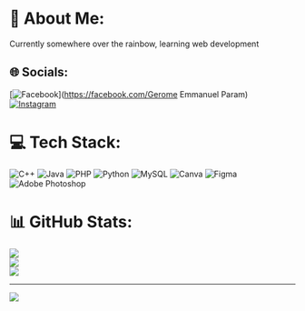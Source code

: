 # 💫 About Me:
Currently somewhere over the rainbow, learning web development


## 🌐 Socials:
[![Facebook](https://img.shields.io/badge/Facebook-%231877F2.svg?logo=Facebook&logoColor=white)](https://facebook.com/Gerome Emmanuel Param) [![Instagram](https://img.shields.io/badge/Instagram-%23E4405F.svg?logo=Instagram&logoColor=white)](https://instagram.com/jierumie_) 

# 💻 Tech Stack:
![C++](https://img.shields.io/badge/c++-%2300599C.svg?style=for-the-badge&logo=c%2B%2B&logoColor=white) ![Java](https://img.shields.io/badge/java-%23ED8B00.svg?style=for-the-badge&logo=openjdk&logoColor=white) ![PHP](https://img.shields.io/badge/php-%23777BB4.svg?style=for-the-badge&logo=php&logoColor=white) ![Python](https://img.shields.io/badge/python-3670A0?style=for-the-badge&logo=python&logoColor=ffdd54) ![MySQL](https://img.shields.io/badge/mysql-4479A1.svg?style=for-the-badge&logo=mysql&logoColor=white) ![Canva](https://img.shields.io/badge/Canva-%2300C4CC.svg?style=for-the-badge&logo=Canva&logoColor=white) ![Figma](https://img.shields.io/badge/figma-%23F24E1E.svg?style=for-the-badge&logo=figma&logoColor=white) ![Adobe Photoshop](https://img.shields.io/badge/adobe%20photoshop-%2331A8FF.svg?style=for-the-badge&logo=adobe%20photoshop&logoColor=white)
# 📊 GitHub Stats:
![](https://github-readme-stats.vercel.app/api?username=Geromeeeeeee&theme=dark&hide_border=true&include_all_commits=true&count_private=true)<br/>
![](https://nirzak-streak-stats.vercel.app/?user=Geromeeeeeee&theme=dark&hide_border=true)<br/>
![](https://github-readme-stats.vercel.app/api/top-langs/?username=Geromeeeeeee&theme=dark&hide_border=true&include_all_commits=true&count_private=true&layout=compact)

---
[![](https://visitcount.itsvg.in/api?id=Geromeeeeeee&icon=0&color=0)](https://visitcount.itsvg.in)

<!-- Proudly created with GPRM ( https://gprm.itsvg.in ) -->
